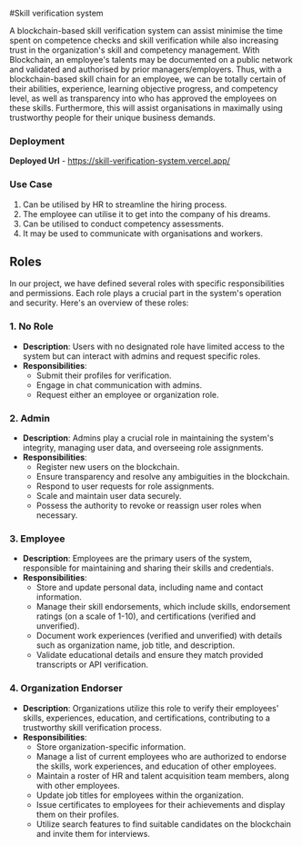 
#Skill verification system

A blockchain-based skill verification system can assist minimise the time spent on competence checks and skill verification while also increasing trust in the organization's skill and competency management. With Blockchain, an employee's talents may be documented on a public network and validated and authorised by prior managers/employers. Thus, with a blockchain-based skill chain for an employee, we can be totally certain of their abilities, experience, learning objective progress, and competency level, as well as transparency into who has approved the employees on these skills. Furthermore, this will assist organisations in maximally using trustworthy people for their unique business demands.


### Deployment

**Deployed Url** - https://skill-verification-system.vercel.app/


### Use Case

1. Can be utilised by HR to streamline the hiring process.
2. The employee can utilise it to get into the company of his dreams.
3. Can be utilised to conduct competency assessments.
4. It may be used to communicate with organisations and workers.


## Roles

In our project, we have defined several roles with specific responsibilities and permissions. Each role plays a crucial part in the system's operation and security. Here's an overview of these roles:

### 1. No Role

- **Description**: Users with no designated role have limited access to the system but can interact with admins and request specific roles.
- **Responsibilities**:
  - Submit their profiles for verification.
  - Engage in chat communication with admins.
  - Request either an employee or organization role.

### 2. Admin

- **Description**: Admins play a crucial role in maintaining the system's integrity, managing user data, and overseeing role assignments.
- **Responsibilities**:
  - Register new users on the blockchain.
  - Ensure transparency and resolve any ambiguities in the blockchain.
  - Respond to user requests for role assignments.
  - Scale and maintain user data securely.
  - Possess the authority to revoke or reassign user roles when necessary.

### 3. Employee

- **Description**: Employees are the primary users of the system, responsible for maintaining and sharing their skills and credentials.
- **Responsibilities**:
  - Store and update personal data, including name and contact information.
  - Manage their skill endorsements, which include skills, endorsement ratings (on a scale of 1-10), and certifications (verified and unverified).
  - Document work experiences (verified and unverified) with details such as organization name, job title, and description.
  - Validate educational details and ensure they match provided transcripts or API verification.

### 4. Organization Endorser

- **Description**: Organizations utilize this role to verify their employees' skills, experiences, education, and certifications, contributing to a trustworthy skill verification process.
- **Responsibilities**:
  - Store organization-specific information.
  - Manage a list of current employees who are authorized to endorse the skills, work experiences, and education of other employees.
  - Maintain a roster of HR and talent acquisition team members, along with other employees.
  - Update job titles for employees within the organization.
  - Issue certificates to employees for their achievements and display them on their profiles.
  - Utilize search features to find suitable candidates on the blockchain and invite them for interviews.

